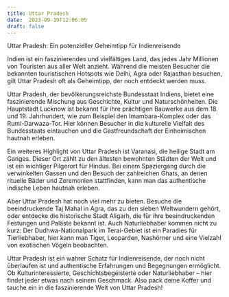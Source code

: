 ```yaml
---
title: Uttar Pradesh
date:  2023-09-19T12:06:05
draft: false
---
```


Uttar Pradesh: Ein potenzieller Geheimtipp für Indienreisende

Indien ist ein faszinierendes und vielfältiges Land, das jedes Jahr Millionen von Touristen aus aller Welt anzieht. Während die meisten Besucher die bekannten touristischen Hotspots wie Delhi, Agra oder Rajasthan besuchen, gilt Uttar Pradesh oft als Geheimtipp, der noch entdeckt werden muss.

Uttar Pradesh, der bevölkerungsreichste Bundesstaat Indiens, bietet eine faszinierende Mischung aus Geschichte, Kultur und Naturschönheiten. Die Hauptstadt Lucknow ist bekannt für ihre prächtigen Bauwerke aus dem 18. und 19. Jahrhundert, wie zum Beispiel den Imambara-Komplex oder das Rumi-Darwaza-Tor. Hier können Besucher in die kulturelle Vielfalt des Bundesstaats eintauchen und die Gastfreundschaft der Einheimischen hautnah erleben.

Ein weiteres Highlight von Uttar Pradesh ist Varanasi, die heilige Stadt am Ganges. Dieser Ort zählt zu den ältesten bewohnten Städten der Welt und ist ein wichtiger Pilgerort für Hindus. Bei einem Spaziergang durch die verwinkelten Gassen und den Besuch der zahlreichen Ghats, an denen rituelle Bäder und Zeremonien stattfinden, kann man das authentische indische Leben hautnah erleben.

Aber Uttar Pradesh hat noch viel mehr zu bieten. Besuche die beeindruckende Taj Mahal in Agra, das zu den sieben Weltwundern gehört, oder entdecke die historische Stadt Aligarh, die für ihre beeindruckenden Festungen und Paläste bekannt ist. Auch Naturliebhaber kommen nicht zu kurz: Der Dudhwa-Nationalpark im Terai-Gebiet ist ein Paradies für Tierliebhaber, hier kann man Tiger, Leoparden, Nashörner und eine Vielzahl von exotischen Vögeln beobachten.

Uttar Pradesh ist ein wahrer Schatz für Indienreisende, der noch nicht überlaufen ist und authentische Erfahrungen und Begegnungen ermöglicht. Ob Kulturinteressierte, Geschichtsbegeisterte oder Naturliebhaber – hier findet jeder etwas nach seinem Geschmack. Also pack deine Koffer und tauche ein in die faszinierende Welt von Uttar Pradesh!